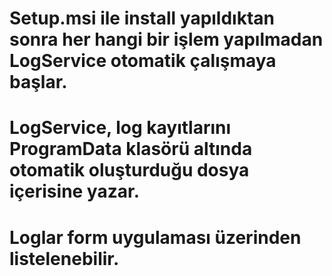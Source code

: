 # Setup.msi ile install yapıldıktan sonra her hangi bir işlem yapılmadan LogService otomatik çalışmaya başlar.
# LogService, log kayıtlarını ProgramData klasörü altında otomatik oluşturduğu dosya içerisine yazar.
# Loglar form uygulaması üzerinden listelenebilir.
